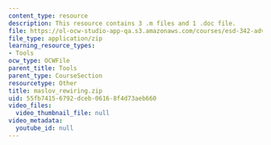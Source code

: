 ```yaml
---
content_type: resource
description: This resource contains 3 .m files and 1 .doc file.
file: https://ol-ocw-studio-app-qa.s3.amazonaws.com/courses/esd-342-advanced-system-architecture-spring-2006/55fb74156792dceb06168f4d73aeb660_maslov_rewiring.zip
file_type: application/zip
learning_resource_types:
- Tools
ocw_type: OCWFile
parent_title: Tools
parent_type: CourseSection
resourcetype: Other
title: maslov_rewiring.zip
uid: 55fb7415-6792-dceb-0616-8f4d73aeb660
video_files:
  video_thumbnail_file: null
video_metadata:
  youtube_id: null
---
```

